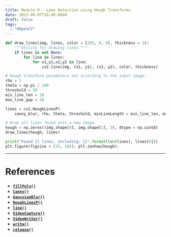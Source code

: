 ```yaml
---
title: Module 9 - Lane Detection using Hough Transforms
date: 2023-06-07T18:40-0800
draft: false
tags:
  - "#OpenCV"
---
```


```python
def draw_lines(img, lines, color = [255, 0, 0], thickness = 2):
    """Utility for drawing lines."""
    if lines is not None:
        for line in lines:
            for x1,y1,x2,y2 in line:
                cv2.line(img, (x1, y1), (x2, y2), color, thickness)

# Hough transform parameters set according to the input image.
rho = 1
theta = np.pi / 180
threshold = 50
min_line_len = 10
max_line_gap = 20

lines = cv2.HoughLinesP(
    canny_blur, rho, theta, threshold, minLineLength = min_line_len, maxLineGap = max_line_gap)

# Draw all lines found onto a new image.
hough = np.zeros((img.shape[0], img.shape[1], 3), dtype = np.uint8)
draw_lines(hough, lines)

print("Found {} lines, including: {}".format(len(lines), lines[0]))
plt.figure(figsize = (15, 10)); plt.imshow(hough);
```

---
# References

- [**`fillPoly()`**](https://docs.opencv.org/4.5.2/d6/d6e/group__imgproc__draw.html#ga311160e71d37e3b795324d097cb3a7dc)
- [**`Canny()`**](https://docs.opencv.org/4.5.2/dd/d1a/group__imgproc__feature.html#ga04723e007ed888ddf11d9ba04e2232de)
- [**`GaussianBlur()`**](https://docs.opencv.org/4.5.2/d4/d86/group__imgproc__filter.html#gaabe8c836e97159a9193fb0b11ac52cf1)
- [**`HoughLinesP()`**](https://docs.opencv.org/4.5.2/dd/d1a/group__imgproc__feature.html#ga8618180a5948286384e3b7ca02f6feeb)
- [**`line()`**](https://docs.opencv.org/4.5.2/d6/d6e/group__imgproc__draw.html#ga7078a9fae8c7e7d13d24dac2520ae4a2)
- [**`VideoCapture()`**](https://docs.opencv.org/4.5.2/d8/dfe/classcv_1_1VideoCapture.html#ac4107fb146a762454a8a87715d9b7c96) 
- [**`VideoWriter()`**](https://docs.opencv.org/4.5.2/dd/d9e/classcv_1_1VideoWriter.html#ad59c61d8881ba2b2da22cff5487465b5) 
- [**`write()`**](https://docs.opencv.org/4.5.2/dd/d9e/classcv_1_1VideoWriter.html#a30ebbc09c122332f62bd706b43f02a98)
- [**`release()`**](https://docs.opencv.org/4.5.2/dd/d9e/classcv_1_1VideoWriter.html#a667f737e56d5ba6b0533c6c7bf941140)
